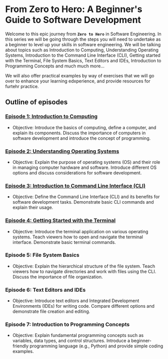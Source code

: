 # From Zero to Hero: A Beginner's Guide to Software Development
Welcome to this epic journey from **`Zero to Hero`** in Software Engineering. In this series we will be going through the steps you will need to undertake as a beginner to level up your skills in software engineering. We will be talking about topics such as Introduction to Computing, Understanding Operating Systems, Introduction to the Command Line Interface (CLI), Getting started with the Terminal, File System Basics, Text Editors and IDEs, Introduction to Programming Concepts and much much more...

We will also offer practical examples by way of exercises that we will go over to enhance your learning edxperience, and provide resources for furtehr practice.

## Outline of episodes
### [Episode 1: Introduction to Computing](Episode1.md)
- Objective: Introduce the basics of computing, define a computer, and explain its components. Discuss the importance of computers in software development and introduce the concept of programming.

### [Episode 2: Understanding Operating Systems](Episode2.md)
- Objective: Explain the purpose of operating systems (OS) and their role in managing computer hardware and software. Introduce different OS options and discuss considerations for software development.

### [Episode 3: Introduction to Command Line Interface (CLI)](Episode3.md)
- Objective: Define the Command Line Interface (CLI) and its benefits for software development tasks. Demonstrate basic CLI commands and explain their usage.

### [Episode 4: Getting Started with the Terminal](Episode4.md)
- Objective: Introduce the terminal application on various operating systems. Teach viewers how to open and navigate the terminal interface. Demonstrate basic terminal commands.

### Episode 5: File System Basics
- Objective: Explain the hierarchical structure of the file system. Teach viewers how to navigate directories and work with files using the CLI. Discuss the importance of file organization.

### Episode 6: Text Editors and IDEs
- Objective: Introduce text editors and Integrated Development Environments (IDEs) for writing code. Compare different options and demonstrate file creation and editing.

### Episode 7: Introduction to Programming Concepts
- Objective: Explain fundamental programming concepts such as variables, data types, and control structures. Introduce a beginner-friendly programming language (e.g., Python) and provide simple coding examples.
